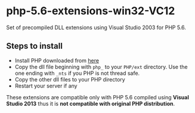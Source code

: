 # php-5.6-extensions-win32-VC12
Set of precompiled DLL extensions using Visual Studio 2003 for PHP 5.6.

## Steps to install
* Install PHP downloaded from [here](https://github.com/maryo/php-5.6.13-win32-VC12)
* Copy the dll file beginning with `php_` to your `PHP/ext` directory. Use the one ending with `_nts` if you PHP is not thread safe.
* Copy the other dll files to your PHP directory
* Restart your server if any

These extensions are compatible only with PHP 5.6 compiled using **Visual Studio 2013** thus it is **not compatible with original PHP distribution**.
